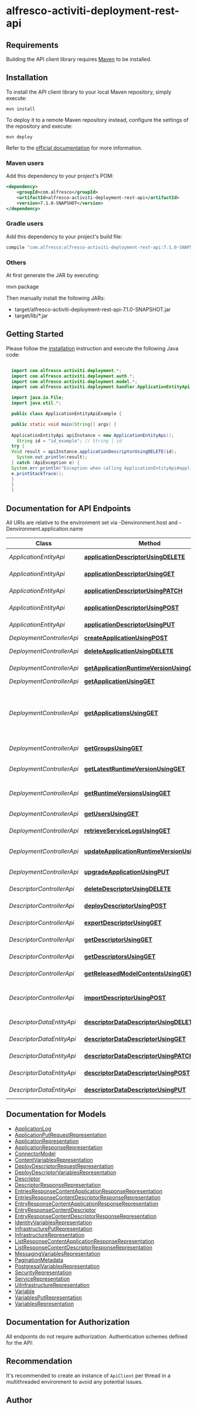 # alfresco-activiti-deployment-rest-api

## Requirements

Building the API client library requires [Maven](https://maven.apache.org) to be installed.

## Installation

To install the API client library to your local Maven repository, simply execute:

```shell
mvn install
```

To deploy it to a remote Maven repository instead, configure the settings of the repository and execute:

```shell
mvn deploy
```

Refer to the [official documentation](https://maven.apache.org/plugins/maven-deploy-plugin/usage.html) for more information.

### Maven users

Add this dependency to your project's POM:

```xml
<dependency>
    <groupId>com.alfresco</groupId>
    <artifactId>alfresco-activiti-deployment-rest-api</artifactId>
    <version>7.1.0-SNAPSHOT</version>
</dependency>
```

### Gradle users

Add this dependency to your project's build file:

```groovy
compile "com.alfresco:alfresco-activiti-deployment-rest-api:7.1.0-SNAPSHOT"
```

### Others

At first generate the JAR by executing:

mvn package

Then manually install the following JARs:

* target/alfresco-activiti-deployment-rest-api-7.1.0-SNAPSHOT.jar
* target/lib/*.jar

## Getting Started

Please follow the [installation](#installation) instruction and execute the following Java code:

```java

  import com.alfresco.activiti.deployment.*;
  import com.alfresco.activiti.deployment.auth.*;
  import com.alfresco.activiti.deployment.model.*;
  import com.alfresco.activiti.deployment.handler.ApplicationEntityApi;

  import java.io.File;
  import java.util.*;

  public class ApplicationEntityApiExample {

  public static void main(String[] args) {
  
  ApplicationEntityApi apiInstance = new ApplicationEntityApi();
    String id = "id_example"; // String | id
  try {
  Void result = apiInstance.applicationDescriptorUsingDELETE(id);
    System.out.println(result);
  } catch (ApiException e) {
  System.err.println("Exception when calling ApplicationEntityApi#applicationDescriptorUsingDELETE");
  e.printStackTrace();
  }
  }
  }

```

## Documentation for API Endpoints

All URIs are relative to the environment set via -Denvironment.host and -Denvironment.application.name

Class | Method | HTTP request | Description
------------ | ------------- | ------------- | -------------
*ApplicationEntityApi* | [**applicationDescriptorUsingDELETE**](docs/ApplicationEntityApi.md#applicationDescriptorUsingDELETE) | **DELETE** /deployment-service/applications/{id}/descriptor | applicationDescriptor
*ApplicationEntityApi* | [**applicationDescriptorUsingGET**](docs/ApplicationEntityApi.md#applicationDescriptorUsingGET) | **GET** /deployment-service/applications/{id}/descriptor | applicationDescriptor
*ApplicationEntityApi* | [**applicationDescriptorUsingPATCH**](docs/ApplicationEntityApi.md#applicationDescriptorUsingPATCH) | **PATCH** /deployment-service/applications/{id}/descriptor | applicationDescriptor
*ApplicationEntityApi* | [**applicationDescriptorUsingPOST**](docs/ApplicationEntityApi.md#applicationDescriptorUsingPOST) | **POST** /deployment-service/applications/{id}/descriptor | applicationDescriptor
*ApplicationEntityApi* | [**applicationDescriptorUsingPUT**](docs/ApplicationEntityApi.md#applicationDescriptorUsingPUT) | **PUT** /deployment-service/applications/{id}/descriptor | applicationDescriptor
*DeploymentControllerApi* | [**createApplicationUsingPOST**](docs/DeploymentControllerApi.md#createApplicationUsingPOST) | **POST** /deployment-service/v1/applications | Add a new application.
*DeploymentControllerApi* | [**deleteApplicationUsingDELETE**](docs/DeploymentControllerApi.md#deleteApplicationUsingDELETE) | **DELETE** /deployment-service/v1/applications/{id} | Delete an existing application by id.
*DeploymentControllerApi* | [**getApplicationRuntimeVersionUsingGET**](docs/DeploymentControllerApi.md#getApplicationRuntimeVersionUsingGET) | **GET** /deployment-service/v1/applications/{id}/runtime-version | Retrieve the application runtime version by id.
*DeploymentControllerApi* | [**getApplicationUsingGET**](docs/DeploymentControllerApi.md#getApplicationUsingGET) | **GET** /deployment-service/v1/applications/{id} | Find application by id.
*DeploymentControllerApi* | [**getApplicationsUsingGET**](docs/DeploymentControllerApi.md#getApplicationsUsingGET) | **GET** /deployment-service/v1/applications | Find applications. It allows filtering. This service will return all applications if the user has ACTIVITI_DEVOPS role otherwise it returns only applications belonging to the user.
*DeploymentControllerApi* | [**getGroupsUsingGET**](docs/DeploymentControllerApi.md#getGroupsUsingGET) | **GET** /deployment-service/v1/applications/{id}/groups | Fetch all groups belonging to an application.
*DeploymentControllerApi* | [**getLatestRuntimeVersionUsingGET**](docs/DeploymentControllerApi.md#getLatestRuntimeVersionUsingGET) | **GET** /deployment-service/v1/applications/runtime-versions/latest | Retrieve the latest runtime version available in the deployment service.
*DeploymentControllerApi* | [**getRuntimeVersionsUsingGET**](docs/DeploymentControllerApi.md#getRuntimeVersionsUsingGET) | **GET** /deployment-service/v1/applications/runtime-versions | Retrieve a list of runtime versions available in the deployment service.
*DeploymentControllerApi* | [**getUsersUsingGET**](docs/DeploymentControllerApi.md#getUsersUsingGET) | **GET** /deployment-service/v1/applications/{id}/users | Fetch all users belonging to an application.
*DeploymentControllerApi* | [**retrieveServiceLogsUsingGET**](docs/DeploymentControllerApi.md#retrieveServiceLogsUsingGET) | **GET** /deployment-service/v1/applications/{id}/logs/{serviceName} | retrieveServiceLogs
*DeploymentControllerApi* | [**updateApplicationRuntimeVersionUsingPOST**](docs/DeploymentControllerApi.md#updateApplicationRuntimeVersionUsingPOST) | **POST** /deployment-service/v1/applications/{id}/update | Updates the application runtime version to the selected one.
*DeploymentControllerApi* | [**upgradeApplicationUsingPUT**](docs/DeploymentControllerApi.md#upgradeApplicationUsingPUT) | **PUT** /deployment-service/v1/applications/{id} | Update an existing application by id.
*DescriptorControllerApi* | [**deleteDescriptorUsingDELETE**](docs/DescriptorControllerApi.md#deleteDescriptorUsingDELETE) | **DELETE** /deployment-service/v1/descriptors/{descriptorId} | Delete an existing descriptor by id.
*DescriptorControllerApi* | [**deployDescriptorUsingPOST**](docs/DescriptorControllerApi.md#deployDescriptorUsingPOST) | **POST** /deployment-service/v1/deploy/{descriptorId} | Deploy an existing descriptor by id.
*DescriptorControllerApi* | [**exportDescriptorUsingGET**](docs/DescriptorControllerApi.md#exportDescriptorUsingGET) | **GET** /deployment-service/v1/descriptors/{descriptorId}/export | Export a descriptor by id.
*DescriptorControllerApi* | [**getDescriptorUsingGET**](docs/DescriptorControllerApi.md#getDescriptorUsingGET) | **GET** /deployment-service/v1/descriptors/{descriptorId} | Find descriptor by id.
*DescriptorControllerApi* | [**getDescriptorsUsingGET**](docs/DescriptorControllerApi.md#getDescriptorsUsingGET) | **GET** /deployment-service/v1/descriptors | Find descriptors. It allows filtering.
*DescriptorControllerApi* | [**getReleasedModelContentsUsingGET**](docs/DescriptorControllerApi.md#getReleasedModelContentsUsingGET) | **GET** /deployment-service/v1/descriptors/{descriptorId}/models | getReleasedModelContents
*DescriptorControllerApi* | [**importDescriptorUsingPOST**](docs/DescriptorControllerApi.md#importDescriptorUsingPOST) | **POST** /deployment-service/v1/descriptors/import | Import descriptor. Format: zip file, containing at root a descriptor.json and the released project
*DescriptorDataEntityApi* | [**descriptorDataDescriptorUsingDELETE**](docs/DescriptorDataEntityApi.md#descriptorDataDescriptorUsingDELETE) | **DELETE** /deployment-service/descriptorDatas/{id}/descriptor | descriptorDataDescriptor
*DescriptorDataEntityApi* | [**descriptorDataDescriptorUsingGET**](docs/DescriptorDataEntityApi.md#descriptorDataDescriptorUsingGET) | **GET** /deployment-service/descriptorDatas/{id}/descriptor | descriptorDataDescriptor
*DescriptorDataEntityApi* | [**descriptorDataDescriptorUsingPATCH**](docs/DescriptorDataEntityApi.md#descriptorDataDescriptorUsingPATCH) | **PATCH** /deployment-service/descriptorDatas/{id}/descriptor | descriptorDataDescriptor
*DescriptorDataEntityApi* | [**descriptorDataDescriptorUsingPOST**](docs/DescriptorDataEntityApi.md#descriptorDataDescriptorUsingPOST) | **POST** /deployment-service/descriptorDatas/{id}/descriptor | descriptorDataDescriptor
*DescriptorDataEntityApi* | [**descriptorDataDescriptorUsingPUT**](docs/DescriptorDataEntityApi.md#descriptorDataDescriptorUsingPUT) | **PUT** /deployment-service/descriptorDatas/{id}/descriptor | descriptorDataDescriptor


## Documentation for Models

 - [ApplicationLog](docs/ApplicationLog.md)
 - [ApplicationPutRequestRepresentation](docs/ApplicationPutRequestRepresentation.md)
 - [ApplicationRepresentation](docs/ApplicationRepresentation.md)
 - [ApplicationResponseRepresentation](docs/ApplicationResponseRepresentation.md)
 - [ConnectorModel](docs/ConnectorModel.md)
 - [ContentVariablesRepresentation](docs/ContentVariablesRepresentation.md)
 - [DeployDescriptorRequestRepresentation](docs/DeployDescriptorRequestRepresentation.md)
 - [DeployDescriptorVariablesRepresentation](docs/DeployDescriptorVariablesRepresentation.md)
 - [Descriptor](docs/Descriptor.md)
 - [DescriptorResponseRepresentation](docs/DescriptorResponseRepresentation.md)
 - [EntriesResponseContentApplicationResponseRepresentation](docs/EntriesResponseContentApplicationResponseRepresentation.md)
 - [EntriesResponseContentDescriptorResponseRepresentation](docs/EntriesResponseContentDescriptorResponseRepresentation.md)
 - [EntryResponseContentApplicationResponseRepresentation](docs/EntryResponseContentApplicationResponseRepresentation.md)
 - [EntryResponseContentDescriptor](docs/EntryResponseContentDescriptor.md)
 - [EntryResponseContentDescriptorResponseRepresentation](docs/EntryResponseContentDescriptorResponseRepresentation.md)
 - [IdentityVariablesRepresentation](docs/IdentityVariablesRepresentation.md)
 - [InfrastructurePutRepresentation](docs/InfrastructurePutRepresentation.md)
 - [InfrastructureRepresentation](docs/InfrastructureRepresentation.md)
 - [ListResponseContentApplicationResponseRepresentation](docs/ListResponseContentApplicationResponseRepresentation.md)
 - [ListResponseContentDescriptorResponseRepresentation](docs/ListResponseContentDescriptorResponseRepresentation.md)
 - [MessagingVariablesRepresentation](docs/MessagingVariablesRepresentation.md)
 - [PaginationMetadata](docs/PaginationMetadata.md)
 - [PostgresqlVariablesRepresentation](docs/PostgresqlVariablesRepresentation.md)
 - [SecurityRepresentation](docs/SecurityRepresentation.md)
 - [ServiceRepresentation](docs/ServiceRepresentation.md)
 - [UiInfrastructureRepresentation](docs/UiInfrastructureRepresentation.md)
 - [Variable](docs/Variable.md)
 - [VariablesPutRepresentation](docs/VariablesPutRepresentation.md)
 - [VariablesRepresentation](docs/VariablesRepresentation.md)


## Documentation for Authorization

All endpoints do not require authorization.
Authentication schemes defined for the API:

## Recommendation

It's recommended to create an instance of `ApiClient` per thread in a multithreaded environment to avoid any potential issues.

## Author




